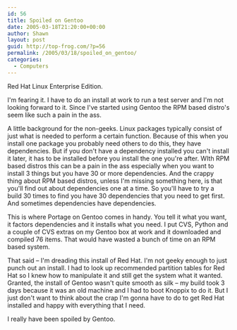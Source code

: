 ```yaml
---
id: 56
title: Spoiled on Gentoo
date: 2005-03-18T21:20:00+00:00
author: Shawn
layout: post
guid: http://top-frog.com/?p=56
permalink: /2005/03/18/spoiled_on_gentoo/
categories:
  - Computers
---
```

Red Hat Linux Enterprise Edition.

I'm fearing it. I have to do an install at work to run a test server and I'm not looking forward to it. Since I've started using Gentoo the RPM based distro's seem like such a pain in the ass.

<!--more-->

A little background for the non-geeks. Linux packages typically consist of just what is needed to perform a certain function. Because of this when you install one package you probably need others to do this, they have dependencies. But if you don't have a dependency installed you can't install it later, it has to be installed before you install the one you're after. WIth RPM based distros this can be a pain in the ass especially when you want to install 3 things but you have 30 or more dependencies. And the crappy thing about RPM based distros, unless I'm missing something here, is that you'll find out about dependencies one at a time. So you'll have to try a build 30 times to find you have 30 dependencies that you need to get first. And sometimes dependencies have dependencies.

This is where Portage on Gentoo comes in handy. You tell it what you want, it factors dependencies and it installs what you need. I put CVS, Python and a couple of CVS extras on my Gentoo box at work and it downloaded and compiled 76 items. That would have wasted a bunch of time on an RPM based system.

That said – I'm dreading this install of Red Hat. I'm not geeky enough to just punch out an install. I had to look up recommended partition tables for Red Hat so I knew how to manipulate it and still get the system what it wanted. Granted, the install of Gentoo wasn't quite smooth as silk – my build took 3 days because it was an old machine and I had to boot Knoppix to do it. But I just don't want to think about the crap I'm gonna have to do to get Red Hat installed and happy with everything that I need.

I really have been spoiled by Gentoo.